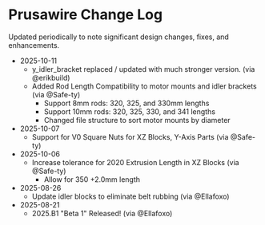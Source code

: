 # Prusawire Change Log

Updated periodically to note significant design changes, fixes, and enhancements.

- 2025-10-11
    - y_idler_bracket replaced / updated with much stronger version. (via @erikbuild)
    - Added Rod Length Compatibility to motor mounts and idler brackets (via @Safe-ty)
        - Support 8mm rods: 320, 325, and 330mm lengths
        - Support 10mm rods: 320, 325, 330, and 341 lengths
        - Changed file structure to sort motor mounts by diameter
- 2025-10-07
    - Support for V0 Square Nuts for XZ Blocks, Y-Axis Parts (via @Safe-ty)
- 2025-10-06
    - Increase tolerance for 2020 Extrusion Length in XZ Blocks (via @Safe-ty)
        - Allow for 350 +2.0mm length
- 2025-08-26
    - Update idler blocks to eliminate belt rubbing (via @Ellafoxo)
- 2025-08-21
    - 2025.B1 "Beta 1" Released! (via @Ellafoxo)